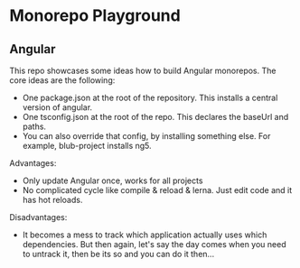 # Monorepo Playground

## Angular

This repo showcases some ideas how to build Angular monorepos.
The core ideas are the following:
- One package.json at the root of the repository. This installs a central version of angular.
- One tsconfig.json at the root of the repo. This declares the baseUrl and paths.
- You can also override that config, by installing something else. For example, blub-project installs ng5.

Advantages:
- Only update Angular once, works for all projects
- No complicated cycle like compile & reload & lerna. Just edit code and it has hot reloads.

Disadvantages:
- It becomes a mess to track which application actually uses which dependencies. But then again, let's say the day comes when you need to untrack it, then be its so and you can do it then...
